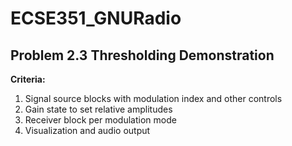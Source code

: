 # ECSE351_GNURadio

## Problem 2.3 Thresholding Demonstration

**Criteria:**
1. Signal source blocks with modulation index and other controls
2. Gain state to set relative amplitudes
3. Receiver block per modulation mode
4. Visualization and audio output
